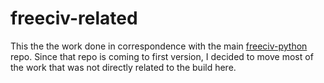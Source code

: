 # freeciv-related

This the the work done in correspondence with the main [freeciv-python](https://github.com/yashbonde/freeciv-python) repo. Since that repo is coming to first version, I decided to move most of the work that was not directly related to the build here. 